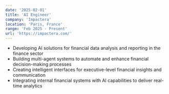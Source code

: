 ```yaml
---
date: '2025-02-01'
title: 'AI Engineer'
company: 'Impactera'
location: 'Paris, France'
range: 'Feb 2025 - Present'
url: 'https://impactera.com/'
---
```


- Developing AI solutions for financial data analysis and reporting in the finance sector
- Building multi-agent systems to automate and enhance financial decision-making processes
- Creating intelligent interfaces for executive-level financial insights and communication
- Integrating internal financial systems with AI capabilities to deliver real-time analytics

<!-- - Developed an AI-powered platform utilizing autonomous agents to integrate internal systems (Tagetik, document repositories) with external APIs, delivering real-time insights and predictive analytics
- Created an executive communication solution driven by AI agents to aggregate and analyze daily economic and financial data, facilitating strategic decision-making at the C-suite level
- Implemented multi-agent systems based on LangGraph and LLMs for real-time financial data analysis and automated reporting, accelerating decision-making processes by 60%
- Built a secure unified interface with Tagetik API integration and other financial data sources, providing access to P&L statements, cash flow data, and market indicators while ensuring enterprise-level security standards -->
